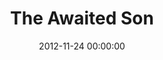 ---
layout: series
series: "The Awaited Son"
permalink: "/the-awaited-son/"
title: The Awaited Son
date: 2012-11-24 00:00:00
endDate: 2013-12-15 00:00:00
description: "For thousands of years, the Jewish people waited for Him--the Son of the King--to come set them free. He became a Legend whispered through the generations--a riddle recited by the mystics. Some wondered if He was the invention of wishful thinking, or if he would ever arrive. Join us as we uncover the mystery and character of the long-awaited Son."
src: "http://s3.amazonaws.com/crossroads-media/images/legacy/content/90x90_AwaitedSon.jpg"
---